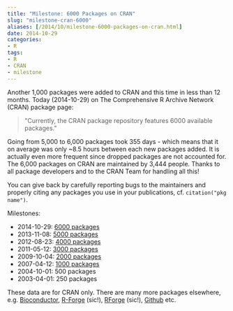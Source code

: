 ```yaml
---
title: "Milestone: 6000 Packages on CRAN"
slug: "milestone-cran-6000"
aliases: [/2014/10/milestone-6000-packages-on-cran.html]
date: 2014-10-29
categories:
- R
tags:
- R
- CRAN
- milestone
---
```


Another 1,000 packages were added to CRAN and this time in less than 12 months. Today (2014-10-29) on The Comprehensive R Archive Network (CRAN) package page:

> "Currently, the CRAN package repository features 6000 available packages."


Going from 5,000 to 6,000 packages took 355 days - which means that it on average was only ~8.5 hours between each new packages added. It is actually even more frequent since dropped packages are not accounted for. The 6,000 packages on CRAN are maintained by 3,444 people. Thanks to all package developers and to the CRAN Team for handling all this!

You can give back by carefully reporting bugs to the maintainers and properly citing any packages you use in your publications, cf. `citation("pkg name")`.

Milestones:

* 2014-10-29: [6000 packages](https://mailman.stat.ethz.ch/pipermail/r-devel/2014-October/069997.html)
* 2013-11-08: [5000 packages](https://stat.ethz.ch/pipermail/r-devel/2013-November/067935.html)
* 2012-08-23: [4000 packages](https://stat.ethz.ch/pipermail/r-devel/2012-August/064675.html)
* 2011-05-12: [3000 packages](https://stat.ethz.ch/pipermail/r-devel/2011-May/061002.html)
* 2009-10-04: [2000 packages](https://stat.ethz.ch/pipermail/r-devel/2009-October/055049.html)
* 2007-04-12: [1000 packages](https://stat.ethz.ch/pipermail/r-devel/2007-April/045359.html)
* 2004-10-01: 500 packages
* 2003-04-01: 250 packages

These data are for CRAN only. There are many more packages elsewhere, e.g. [Bioconductor](http://bioconductor.org/), [R-Forge](http://r-forge.r-project.org/) (sic!), [RForge](http://rforge.net/) (sic!), [Github](http://github.com/) etc.

